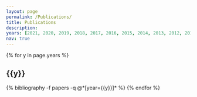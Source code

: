 ```yaml
---
layout: page
permalink: /Publications/
title: Publications
description: 
years: [2021, 2020, 2019, 2018, 2017, 2016, 2015, 2014, 2013, 2012, 2011]
nav: true
---
```


<div class="publications">

{% for y in page.years %}
  <h2 class="year">{{y}}</h2>
  {% bibliography -f papers -q @*[year={{y}}]* %}
{% endfor %}

</div>

